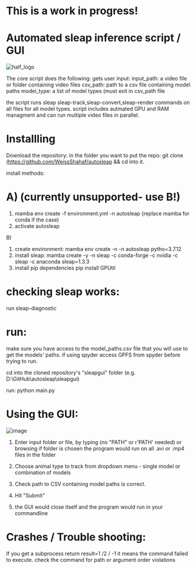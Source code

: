 # This is a work in progress!
# Automated sleap inference script / GUI

![half_logo](https://github.com/StempelLab/sleap_well/assets/101252955/c206e1bb-242e-4b02-a9a8-89c4b4c3b87d)


 The core script does the following:
 gets user input:
 input_path: a video file or folder containing video files
 csv_path: path to a csv file containing model paths
 model_type: a list of model types (must exit in csv_path file

 the script runs sleap sleap-track,sleap-convert,sleap-render commands on all files for all model types.
script includes autmated GPU and RAM managment and can run multiple video files in parallel.

# Installling
 Download the repository: 
in the folder you want to put the repo:
git clone  (https://github.com/WeissShahaf/autosleap && cd into it.

install methods:

# A) (currently unsupported- use B!)


1) mamba env create -f environment.yml -n autosleap   (replace mamba for conda if the case)
2) activate autosleap


B) 
1) create environment:
   mamba env create -n -n autosleap pytho=3.7.12
2)   install sleap:
   mamba create -y -n sleap -c conda-forge -c nvidia -c sleap -c anaconda sleap=1.3.3
3) install pip dependencies
   pip install GPUtil
 

   
   

# checking sleap works:
run sleap-diagnostic

# run:
make sure you have access to the model_paths.csv file that you will use to get the models' paths. if using spyder access GPFS from spyder before trying to run.

cd into the cloned repository's "sleapgui" folder (e.g. D:\GitHub\autosleap\sleapgui)

run: python main.py



# Using the GUI:
![image](https://github.com/StempelLab/sleap_well/assets/101252955/abc5f1bb-f9c4-4824-896a-841b02f3bb0e)

1) Enter input folder or file,  by typing (no "PATH" or r'PATH' needed) or browsing
    if folder is chosen the program would run on all .avi or .mp4 files in the folder
   
3) Choose animal type to track from dropdown menu - single model or combination of models
4) Check path to CSV containing model paths is correct.
5) Hit "Submit"
6) the GUI would close itself and the program would run in your commandline

# Crashes / Trouble shooting:
 If you get a subprocess return result=1 /2 / -1 it means the command failed to execute. check the command for path or argument order violations
 




   




